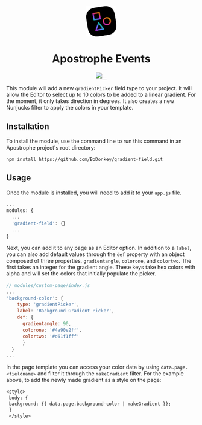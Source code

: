 <div align="center">
  <img src="https://raw.githubusercontent.com/apostrophecms/apostrophe/main/logo.svg" alt="ApostropheCMS logo" width="80" height="80">

  <h1>Apostrophe Events</h1>
  <p>
    <a aria-label="Apostrophe logo" href="https://v3.docs.apostrophecms.org">
      <img src="https://img.shields.io/badge/MADE%20FOR%20Apostrophe%203-000000.svg?style=for-the-badge&logo=Apostrophe&labelColor=6516dd">
    </a>
    <a aria-label="Test status" href="https://circleci.com/gh/apostrophecms/event/tree/main">
      <img alt="" src="https://img.shields.io/circleci/build/github/apostrophecms/event?labelColor=000000&logo=circleci&style=for-the-badge">
    </a>
    <a aria-label="Join the community on Discord" href="http://chat.apostrophecms.org">
      <img alt="" src="https://img.shields.io/discord/517772094482677790?color=5865f2&label=Join%20the%20Discord&logo=discord&logoColor=fff&labelColor=000&style=for-the-badge&logoWidth=20">
    </a>
    <a aria-label="License" href="https://github.com/apostrophecms/event/blob/main/LICENSE.md">
      <img alt="" src="https://img.shields.io/static/v1?style=for-the-badge&labelColor=000000&label=License&message=MIT&color=3DA639">
    </a>
  </p>
</div>

This module will add a new `gradientPicker` field type to your project. It will allow the Editor to select up to 10 colors to be added to a linear gradient. For the moment, it only takes direction in degrees. It also creates a new Nunjucks filter to apply the colors in your template.

## Installation

To install the module, use the command line to run this command in an Apostrophe project's root directory:

```
npm install https://github.com/BoDonkey/gradient-field.git
```

## Usage

Once the module is installed, you will need to add it to your `app.js` file. 

```javascript
...
modules: {
  ...
  'gradient-field': {}
  ...
}
```

Next, you can add it to any page as an Editor option. In addition to a `label`, you can also add default values through the `def` property with an object composed of three properties, `gradientangle`, `colorone`, and `colortwo`. The first takes an integer for the gradient angle. These keys take hex colors with alpha and will set the colors that initially populate the picker.
```javascript
// modules/custom-page/index.js
...
'background-color': {
    type: 'gradientPicker',
    label: 'Background Gradient Picker',
    def: {
      gradientangle: 90,
      colorone: '#4a90e2ff',
      colortwo: '#d61f1fff'
      }
  }
...
```
 In the page template you can access your color data by using `data.page.<fieldname>` and filter it through  the `makeGradient` filter. For the example above, to add the newly made gradient as a style on the page:
```django
<style>
 body: {
 background: {{ data.page.background-color | makeGradient }};
 }
 </style>
 ```
